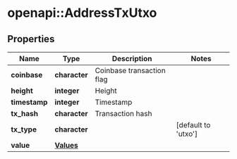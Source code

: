# openapi::AddressTxUtxo


## Properties
Name | Type | Description | Notes
------------ | ------------- | ------------- | -------------
**coinbase** | **character** | Coinbase transaction flag | 
**height** | **integer** | Height | 
**timestamp** | **integer** | Timestamp | 
**tx_hash** | **character** | Transaction hash | 
**tx_type** | **character** |  | [default to &#39;utxo&#39;]
**value** | [**Values**](values.md) |  | 


